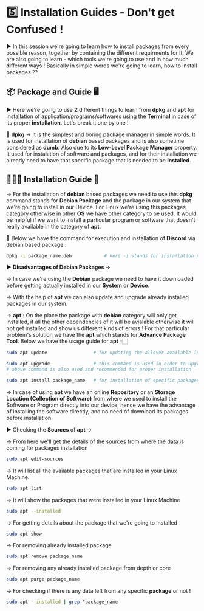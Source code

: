 # 5️⃣ Installation Guides - Don't get Confused !

▶️ In this session we're going to learn how to install packages from every possible reason, together by containing the different requirments for it. We are also going to learn - which tools we're going to use and in how much different ways ! Basically in simple words we're going to learn, how to install packages ??

## 📦 Package and Guide 🖥️

▶️ Here we're going to use **2** different things to learn from **dpkg** and **apt** for installation of application/programs/softwares using the **Terminal** in case of its proper **installation**. Let's break it one by one !

📌 **dpkg** → It is the simplest and boring package manager in simple words. It is used for installation of **debian** based packages and is also sometime considered as **dumb**. Also due to its **Low-Level Package Manager** property. It used for instalation of software and packages, and for their installation we already need to have that specific package that is needed to be **Installed**.

## 👩🏻‍💻 Installation Guide 📑

→ For the installation of **debian** based packages we need to use this **dpkg** command stands for **Debian Package** and the package in our system that we're going to install in our Device. For Linux we're using this packages category otherwise in other **OS** we have other category to be used. It would be helpful if we want to install a particular program or software that doesn't really available in the category of **apt**.

📌 Below we have the command for execution and installation of **Discord** via debian based package :

```bash
dpkg -i package_name.deb            # here -i stands for installation process
```

▶️ **Disadvantages of Debian Packages →**

→ In case we're using the **Debian** package we need to have it downloaded before getting actually installed in our **System** or **Device**.

→ With the help of **apt** we can also update and upgrade already installed packages in our system.

→ **apt** : On the place the package with **debian** category will only get installed, if all the other dependencies of it will be avialable otherwise it will not get installed and show us different kinds of errors ! For that particular problem's solution we have the **apt** which stands for **Advance Package Tool**. Below we have the usage guide for **apt** 👇🏻

```bash
sudo apt update                 # for updating the allover available installed programs and softwares

sudo apt upgrade                # this command is used in order to upgrade the packages those were update from the command used above
# above command is also used and recommended for proper installation

sudo apt install package_name   # for installation of specific packages that we have requirements and need with
```

→ In case of using **apt** we have an online **Repository** or an **Storage Location (Collection of Software)** from where we used to install the Software or Program directly into our device, hence we have the advantage of installing the software directly, and no need of download its packages before installation. 

▶️ Checking the **Sources** of **apt** →


→ From here we'll get the details of the sources from where the data is coming for packages installation
```bash
sudo apt edit-sources
```

→ It will list all the available packages that are installed in your Linux Machine.
```bash
sudo apt list
```

→ It will show the packages that were installed in your Linux Machine
```bash
sudo apt --installed
```

→ For getting details about the package that we're going to installed
```bash
sudo apt show
```

→ For removing already installed package
```bash
sudo apt remove package_name
```

→ For removing any already installed package from depth or core
```bash
sudo apt purge package_name
```

→ For checking if there is any data left from any specific **package** or not !
```bash
sudo apt --installed | grep ^package_name
```